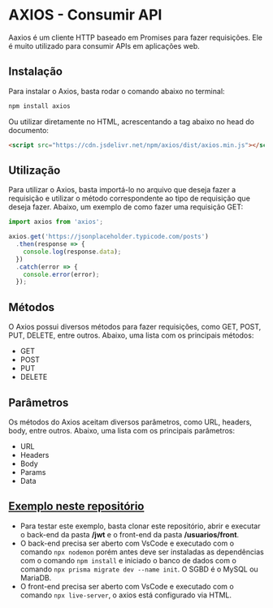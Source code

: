 # AXIOS - Consumir API
Aaxios é um cliente HTTP baseado em Promises para fazer requisições. Ele é muito utilizado para consumir APIs em aplicações web.

## Instalação
Para instalar o Axios, basta rodar o comando abaixo no terminal:
```bash
npm install axios
```
Ou utilizar diretamente no HTML, acrescentando a tag abaixo no head do documento:
```html
<script src="https://cdn.jsdelivr.net/npm/axios/dist/axios.min.js"></script>
```

## Utilização
Para utilizar o Axios, basta importá-lo no arquivo que deseja fazer a requisição e utilizar o método correspondente ao tipo de requisição que deseja fazer. Abaixo, um exemplo de como fazer uma requisição GET:
```javascript
import axios from 'axios';

axios.get('https://jsonplaceholder.typicode.com/posts')
  .then(response => {
    console.log(response.data);
  })
  .catch(error => {
    console.error(error);
  });
```

## Métodos
O Axios possui diversos métodos para fazer requisições, como GET, POST, PUT, DELETE, entre outros. Abaixo, uma lista com os principais métodos:

- GET
- POST
- PUT
- DELETE

## Parâmetros
Os métodos do Axios aceitam diversos parâmetros, como URL, headers, body, entre outros. Abaixo, uma lista com os principais parâmetros:

- URL
- Headers
- Body
- Params
- Data

## [Exemplo neste repositório](./usuarios/front/)
- Para testar este exemplo, basta clonar este repositório, abrir e executar o back-end da pasta **/jwt** e o front-end da pasta **/usuarios/front**.
- O back-end precisa ser aberto com VsCode e executado com o comando `npx nodemon` porém antes deve ser instaladas as dependências com o comando `npm install` e iniciado o banco de dados com o comando `npx prisma migrate dev --name init`. O SGBD é o MySQL ou MariaDB.
- O front-end precisa ser aberto com VsCode e executado com o comando `npx live-server`, o axios está configurado via HTML.